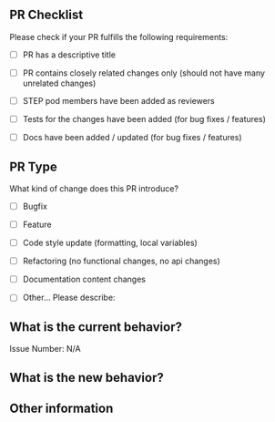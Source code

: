 ## PR Checklist
Please check if your PR fulfills the following requirements:

- [ ] PR has a descriptive title
- [ ] PR contains closely related changes only (should not have many unrelated changes)
- [ ] STEP pod members have been added as reviewers
- [ ] Tests for the changes have been added (for bug fixes / features)
- [ ] Docs have been added / updated (for bug fixes / features)


## PR Type
What kind of change does this PR introduce?

<!-- Please check the one that applies to this PR using "x". -->

- [ ] Bugfix
- [ ] Feature
- [ ] Code style update (formatting, local variables)
- [ ] Refactoring (no functional changes, no api changes)
- [ ] Documentation content changes
- [ ] Other... Please describe:


## What is the current behavior?
<!-- Please describe the current behavior that you are modifying, or link to a relevant issue. -->
<!-- For UI changes, add a screenshot showing the current state. -->

Issue Number: N/A


## What is the new behavior?
<!-- For UI changes, add a screenshot showing the new state. -->


## Other information
